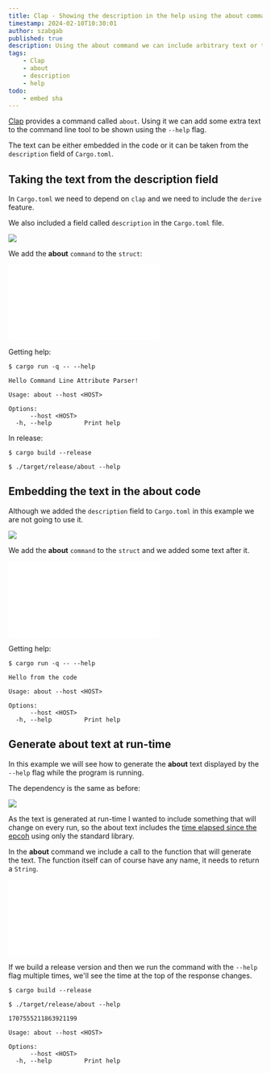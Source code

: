 ```yaml
---
title: Clap - Showing the description in the help using the about command
timestamp: 2024-02-10T10:30:01
author: szabgab
published: true
description: Using the about command we can include arbitrary text or the content of the description field in the help page.
tags:
    - Clap
    - about
    - description
    - help
todo:
    - embed sha
---
```



[Clap](/clap) provides a command called `about`. Using it we can add some extra text to the command line tool to be shown using the `--help` flag.

The text can be either embedded in the code or it can be taken from the `description` field of `Cargo.toml`.


## Taking the text from the description field

In `Cargo.toml` we need to depend on `clap` and we need to include the `derive` feature.

We also included a field called `description` in the `Cargo.toml` file.

![](examples/clap/about/Cargo.toml)

We add the **about** `command` to the `struct`:

![](examples/clap/about/src/main.rs)

Getting help:

```
$ cargo run -q -- --help

Hello Command Line Attribute Parser!

Usage: about --host <HOST>

Options:
      --host <HOST>
  -h, --help         Print help
```

In release:
```
$ cargo build --release

$ ./target/release/about --help
```


## Embedding the text in the about code

Although we added the `description` field to `Cargo.toml` in this example we are not going to use it.

![](examples/clap/about-expression/Cargo.toml)

We add the **about** `command` to the `struct` and we added some text after it.

![](examples/clap/about-expression/src/main.rs)

Getting help:

```
$ cargo run -q -- --help

Hello from the code

Usage: about --host <HOST>

Options:
      --host <HOST>
  -h, --help         Print help
```

## Generate about text at run-time

In this example we will see how to generate the **about** text displayed by the `--help` flag while the program is running.

The dependency is the same as before:

![](examples/clap/about-generated-expression/Cargo.toml)

As the text is generated at run-time I wanted to include something that will change on every run, so the about text includes the
[time elapsed since the epcoh](/time-elapsed-since-epoch) using only the standard library.


In the **about** command we include a call to the function that will generate the text. The function itself can of course have any name,
it needs to return a `String`.

![](examples/clap/about-generated-expression/src/main.rs)

If we build a release version and then we run the command with the `--help` flag multiple times, we'll see the time at the top of the response changes.

```
$ cargo build --release

$ ./target/release/about --help

1707555211863921199

Usage: about --host <HOST>

Options:
      --host <HOST>  
  -h, --help         Print help
```
